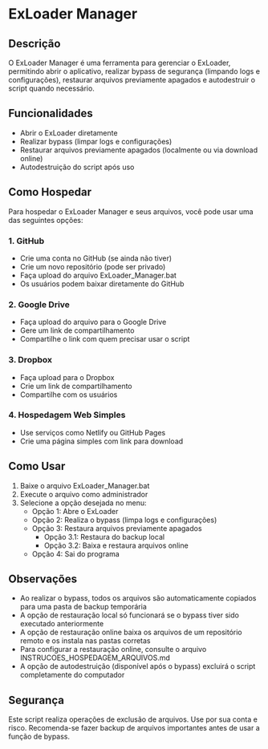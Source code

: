 # ExLoader Manager

## Descrição
O ExLoader Manager é uma ferramenta para gerenciar o ExLoader, permitindo abrir o aplicativo, realizar bypass de segurança (limpando logs e configurações), restaurar arquivos previamente apagados e autodestruir o script quando necessário.

## Funcionalidades
- Abrir o ExLoader diretamente
- Realizar bypass (limpar logs e configurações)
- Restaurar arquivos previamente apagados (localmente ou via download online)
- Autodestruição do script após uso

## Como Hospedar

Para hospedar o ExLoader Manager e seus arquivos, você pode usar uma das seguintes opções:

### 1. GitHub
- Crie uma conta no GitHub (se ainda não tiver)
- Crie um novo repositório (pode ser privado)
- Faça upload do arquivo ExLoader_Manager.bat
- Os usuários podem baixar diretamente do GitHub

### 2. Google Drive
- Faça upload do arquivo para o Google Drive
- Gere um link de compartilhamento
- Compartilhe o link com quem precisar usar o script

### 3. Dropbox
- Faça upload para o Dropbox
- Crie um link de compartilhamento
- Compartilhe com os usuários

### 4. Hospedagem Web Simples
- Use serviços como Netlify ou GitHub Pages
- Crie uma página simples com link para download

## Como Usar

1. Baixe o arquivo ExLoader_Manager.bat
2. Execute o arquivo como administrador
3. Selecione a opção desejada no menu:
   - Opção 1: Abre o ExLoader
   - Opção 2: Realiza o bypass (limpa logs e configurações)
   - Opção 3: Restaura arquivos previamente apagados
     - Opção 3.1: Restaura do backup local
     - Opção 3.2: Baixa e restaura arquivos online
   - Opção 4: Sai do programa

## Observações

- Ao realizar o bypass, todos os arquivos são automaticamente copiados para uma pasta de backup temporária
- A opção de restauração local só funcionará se o bypass tiver sido executado anteriormente
- A opção de restauração online baixa os arquivos de um repositório remoto e os instala nas pastas corretas
- Para configurar a restauração online, consulte o arquivo INSTRUCOES_HOSPEDAGEM_ARQUIVOS.md
- A opção de autodestruição (disponível após o bypass) excluirá o script completamente do computador

## Segurança

Este script realiza operações de exclusão de arquivos. Use por sua conta e risco. Recomenda-se fazer backup de arquivos importantes antes de usar a função de bypass.